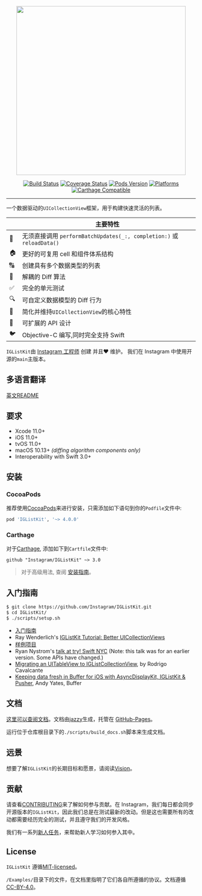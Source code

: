 <p align="center">
  <img src="https://raw.githubusercontent.com/Instagram/IGListKit/main/Resources/logo.png" width=450 />
</p>

<p align="center">
  <a href="https://github.com/Instagram/IGListKit/actions/workflows/CI.yml"><img src="https://img.shields.io/github/actions/workflow/status/Instagram/IGListKit/CI.yml" alt="Build Status"></a>
  <a href="https://coveralls.io/github/Instagram/IGListKit?branch=main"><img src="https://coveralls.io/repos/github/Instagram/IGListKit/badge.svg?branch=main" alt="Coverage Status" /></a>
  <a href="https://cocoapods.org/pods/IGListKit"><img src="https://img.shields.io/cocoapods/v/IGListKit.svg?style=flat" alt="Pods Version"></a>
  <a href="https://instagram.github.io/IGListKit/"><img src="https://img.shields.io/cocoapods/p/IGListKit.svg?style=flat" alt="Platforms"></a>
  <a href="https://github.com/Carthage/Carthage"><img src="https://img.shields.io/badge/Carthage-compatible-brightgreen.svg?style=flat" alt="Carthage Compatible"></a>
</p>

----------------

一个数据驱动的`UICollectionView`框架，用于构建快速灵活的列表。

|         | 主要特性  |
----------|-----------------
&#128581; | 无须直接调用 `performBatchUpdates(_:, completion:)` 或 `reloadData()`
&#127968; | 更好的可复用 cell 和组件体系结构
&#128288; | 创建具有多个数据类型的列表
&#128273; | 解耦的 Diff 算法
&#9989;   | 完全的单元测试
&#128269; | 可自定义数据模型的 Diff 行为
&#128241; | 简化并维持`UICollectionView`的核心特性
&#128640; | 可扩展的 API 设计
&#128038; | Objective-C 编写,同时完全支持 Swift

`IGListKit`由 [Instagram 工程师](https://engineering.instagram.com/) 创建 并且&#10084;&#65039; 维护。
我们在 Instagram 中使用开源的`main`主版本。
## 多语言翻译

[英文README](README.md)

## 要求

- Xcode 11.0+
- iOS 11.0+
- tvOS 11.0+
- macOS 10.13+ *(diffing algorithm components only)*
- Interoperability with Swift 3.0+

## 安装

### CocoaPods

推荐使用[CocoaPods](https://cocoapods.org)来进行安装，只需添加如下语句到你的`Podfile`文件中:

```ruby
pod 'IGListKit', '~> 4.0.0'
```

### Carthage

对于[Carthage](https://github.com/Carthage/Carthage), 添加如下到`Cartfile`文件中:

```ogdl
github "Instagram/IGListKit" ~> 3.0
```

> 对于高级用法, 查阅 [安装指南](https://instagram.github.io/IGListKit/installation.html)。

## 入门指南

```bash
$ git clone https://github.com/Instagram/IGListKit.git
$ cd IGListKit/
$ ./scripts/setup.sh
```

- [入门指南](https://instagram.github.io/IGListKit/getting-started.html)
- Ray Wenderlich's [IGListKit Tutorial: Better UICollectionViews](https://www.raywenderlich.com/147162/iglistkit-tutorial-better-uicollectionviews)
- [样例项目](https://github.com/Instagram/IGListKit/tree/main/Examples)
- Ryan Nystrom's [talk at try! Swift NYC](https://realm.io/news/tryswift-ryan-nystrom-refactoring-at-scale-lessons-learned-rewriting-instagram-feed/) (Note: this talk was for an earlier version. Some APIs have changed.)
- [Migrating an UITableView to IGListCollectionView](https://medium.com/cocoaacademymag/iglistkit-migrating-an-uitableview-to-iglistkitcollectionview-65a30cf9bac9), by Rodrigo Cavalcante
- [Keeping data fresh in Buffer for iOS with AsyncDisplayKit, IGListKit & Pusher](https://overflow.buffer.com/2017/04/10/keeping-data-fresh-buffer-ios-asyncdisplaykit-iglistkit-pusher/), Andy Yates, Buffer

## 文档

[这里可以查阅文档](https://instagram.github.io/IGListKit)。文档由[jazzy](https://github.com/realm/jazzy)生成，托管在 [GitHub-Pages](https://pages.github.com)。

运行位于仓库根目录下的`./scripts/build_docs.sh`脚本来生成文档。

## 远景

想要了解`IGListKit`的长期目标和愿景，请阅读[Vision](https://github.com/Instagram/IGListKit/blob/main/Guides/VISION.md)。

## 贡献

请查看[CONTRIBUTING](https://github.com/Instagram/IGListKit/blob/main/.github/CONTRIBUTING.md)来了解如何参与贡献。在 Instagram，我们每日都会同步开源版本的`IGListKit`，因此我们总是在测试最新的改动。但是这也需要所有的改动都需要经历完全的测试，并且遵守我们的开发风格。

我们有一系列[新人任务](https://github.com/Instagram/IGListKit/issues?q=is%3Aissue+is%3Aopen+label%3Astarter-task)，来帮助新人学习如何参入其中。

## License

`IGListKit` 遵循[MIT-licensed](./LICENSE)。

`/Examples/`目录下的文件，在文档里指明了它们各自所遵循的协议。文档遵循[CC-BY-4.0](https://creativecommons.org/licenses/by/4.0/)。
